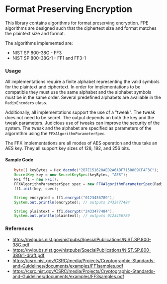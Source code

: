 Format Preserving Encryption
============================

This library contains algorithms for format preserving encryption. FPE algorithms are designed
such that the ciphertext size and format matches the plaintext size and format.

The algorithms implemented are:
* NIST SP 800-38G - FF3
* NIST SP 800-38Gr1 - FF1 and FF3-1


### Usage
All implementations require a finite alphabet representing the valid symbols for the plaintext
and ciphertext. In order for implementations to be compatible they must use the same alphabet
and the alphabet symbols must be in the same order. Several predefined alphabets are avaliable
in the `RadixEncoders` class.

Additionally, all implementations support the use of a "tweak". The tweak does not need to be secret.
The output depends on both the key and the tweak parameters. Judicious use of tweaks can improve
the security of the system. The tweak and the alphabet are specified as parameters of the algormthm
using the `FFXAlgorithmParameterSpec`.

The FFX implementations are all modes of AES operation and thus take an AES key. They all
support key sizes of 128, 192, and 256 bits.

#### Sample Code
```java
    byte[] keyBytes = Hex.decode("2B7E151628AED2A6ABF7158809CF4F3C");
    SecretKey key = new SecretKeySpec(keyBytes, "AES");
    FF1 ff1 = new FF1();
    FFXAlgorithmParameterSpec spec = new FFXAlgorithmParameterSpec(RadixEncoders.BASE10);
    ff1.init(key, spec);

    String encrypted = ff1.encrypt("0123456789");
    System.out.println(encrypted); // outputs 2433477484

    String plaintext = ff1.decrypt("2433477484");
    System.out.println(plaintext); // outputs 0123456789
```

### References
* https://nvlpubs.nist.gov/nistpubs/SpecialPublications/NIST.SP.800-38G.pdf
* https://nvlpubs.nist.gov/nistpubs/SpecialPublications/NIST.SP.800-38Gr1-draft.pdf
* https://csrc.nist.gov/CSRC/media/Projects/Cryptographic-Standards-and-Guidelines/documents/examples/FF1samples.pdf
* https://csrc.nist.gov/CSRC/media/Projects/Cryptographic-Standards-and-Guidelines/documents/examples/FF3samples.pdf